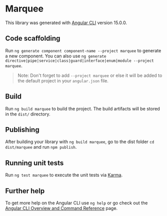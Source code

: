 # Marquee

This library was generated with [Angular CLI](https://github.com/angular/angular-cli) version 15.0.0.

## Code scaffolding

Run `ng generate component component-name --project marquee` to generate a new component. You can also use `ng generate directive|pipe|service|class|guard|interface|enum|module --project marquee`.
> Note: Don't forget to add `--project marquee` or else it will be added to the default project in your `angular.json` file. 

## Build

Run `ng build marquee` to build the project. The build artifacts will be stored in the `dist/` directory.

## Publishing

After building your library with `ng build marquee`, go to the dist folder `cd dist/marquee` and run `npm publish`.

## Running unit tests

Run `ng test marquee` to execute the unit tests via [Karma](https://karma-runner.github.io).

## Further help

To get more help on the Angular CLI use `ng help` or go check out the [Angular CLI Overview and Command Reference](https://angular.io/cli) page.
